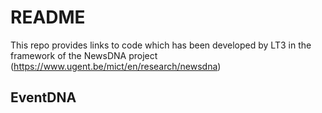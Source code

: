 # README

This repo provides links to code which has been developed by LT3 in the framework of the NewsDNA project (https://www.ugent.be/mict/en/research/newsdna)

## EventDNA
